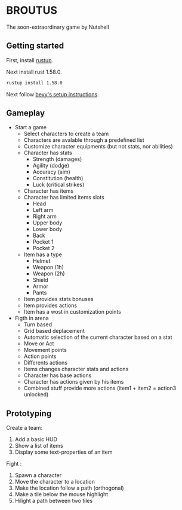 # BROUTUS

The soon-extraordinary game by Nutshell

## Getting started

First, install [rustup](https://rustup.rs/).

Next install rust 1.58.0.
```sh
rustup install 1.58.0
```

Next follow [bevy's setup instructions](https://bevyengine.org/learn/book/getting-started/setup/).

## Gameplay

- Start a game
    - Select characters to create a team
    - Characters are avalable through a predefined list
    - Customize character equipments (but not stats, nor abilities)
    - Character has stats
        - Strength (damages)
        - Agility (dodge)
        - Accuracy (aim)
        - Constitution (health)
        - Luck (critical strikes)
    - Character has items
    - Character has limited items slots
        - Head
        - Left arm
        - Right arm
        - Upper body
        - Lower body
        - Back
        - Pocket 1
        - Pocket 2
    - Item has a type
        - Helmet
        - Weapon (1h)
        - Weapon (2h)
        - Shield
        - Armor
        - Pants
    - Item provides stats bonuses
    - Item provides actions
    - Item has a wost in customization points
- Figth in arena
    - Turn based
    - Grid based deplacement
    - Automatic selection of the current character based on a stat
    - Move or Act
    - Movement points
    - Action points
    - Differents actions
    - Items changes character stats and actions
    - Character has base actions
    - Character has actions given by his items
    - Combined stuff provide more actions (item1 + item2 = action3 unlocked)

## Prototyping
Create a team:
1. Add a basic HUD
2. Show a list of items
3. Display some text-properties of an item

Fight :
1. Spawn a character 
2. Move the character to a location
3. Make the location follow a path (orthogonal)
4. Make a tile below the mouse highlight
5. Hilight a path between two tiles
